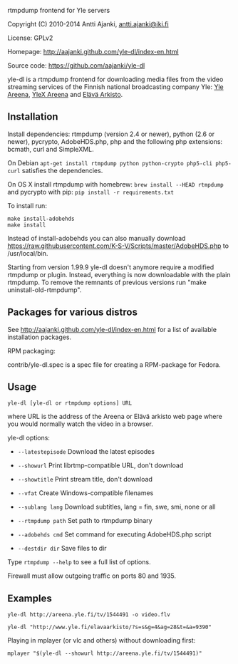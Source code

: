 rtmpdump frontend for Yle servers

Copyright (C) 2010-2014 Antti Ajanki, antti.ajanki@iki.fi

License: GPLv2

Homepage: http://aajanki.github.com/yle-dl/index-en.html

Source code: https://github.com/aajanki/yle-dl

yle-dl is a rtmpdump frontend for downloading media files from the
video streaming services of the Finnish national broadcasting company
Yle: [Yle Areena], [YleX Areena] and [Elävä Arkisto].

[Yle Areena]:http://areena.yle.fi/
[YleX Areena]:http://ylex.yle.fi/ylex-areena/
[Elävä arkisto]:http://www.yle.fi/elavaarkisto/

Installation
------------

Install dependencies: rtmpdump (version 2.4 or newer), python (2.6 or
newer), pycrypto, AdobeHDS.php, php and the following php extensions:
bcmath, curl and SimpleXML.

On Debian `apt-get install rtmpdump python python-crypto php5-cli
php5-curl` satisfies the dependencies.

On OS X install rtmpdump with homebrew: `brew install --HEAD
rtmpdump` and pycrypto with pip: `pip install -r requirements.txt`

To install run:

```
make install-adobehds
make install
```

Instead of install-adobehds you can also manually download
https://raw.githubusercontent.com/K-S-V/Scripts/master/AdobeHDS.php
to /usr/local/bin.

Starting from version 1.99.9 yle-dl doesn't anymore require a modified
rtmpdump or plugin. Instead, everything is now downloadable with the
plain rtmpdump. To remove the remnants of previous versions run "make
uninstall-old-rtmpdump".

Packages for various distros
----------------------------

See http://aajanki.github.com/yle-dl/index-en.html for a list of
available installation packages.

RPM packaging:

contrib/yle-dl.spec is a spec file for creating a RPM-package for
Fedora.

Usage
-----

```
yle-dl [yle-dl or rtmpdump options] URL
```

where URL is the address of the Areena or Elävä arkisto web page where
you would normally watch the video in a browser.

yle-dl options:

* `--latestepisode`   Download the latest episodes

* `--showurl`         Print librtmp-compatible URL, don't download

* `--showtitle`       Print stream title, don't download

* `--vfat`            Create Windows-compatible filenames

* `--sublang lang`    Download subtitles, lang = fin, swe, smi, none or all

* `--rtmpdump path`   Set path to rtmpdump binary

* `--adobehds cmd`    Set command for executing AdobeHDS.php script

* `--destdir dir`     Save files to dir

Type `rtmpdump --help` to see a full list of options.

Firewall must allow outgoing traffic on ports 80 and 1935.

Examples
--------

```
yle-dl http://areena.yle.fi/tv/1544491 -o video.flv
```

```
yle-dl "http://www.yle.fi/elavaarkisto/?s=s&g=4&ag=28&t=&a=9390"
```

Playing in mplayer (or vlc and others) without downloading first:

```
mplayer "$(yle-dl --showurl http://areena.yle.fi/tv/1544491)"
```
